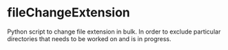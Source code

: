 # fileChangeExtension
Python script to change file extension in bulk.
In order to exclude particular directories that needs to be worked on and is in progress.
